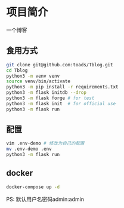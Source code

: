 # 项目简介

一个博客

## 食用方式

``` bash
git clone git@github.com:toads/Tblog.git
cd Tblog
python3 -m venv venv
source venv/bin/activate
python3 -m pip install -r requirements.txt
python3 -m flask initdb --drop
python3 -m flask forge # for test
python3 -m flask init  # for official use
python3 -m flask run
```

## 配置

``` bash
vim .env-demo # 修改为自己的配置
mv .env-demo .env
python3 -m flask run
```

## docker

``` bash
docker-compose up -d
```


PS: 默认用户名密码admin:admin